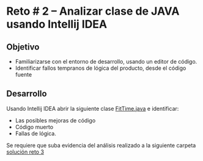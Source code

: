 # Reto # 2 – Analizar clase de JAVA usando Intellij IDEA 

## Objetivo

* Familiarizarse con el entorno de desarrollo, usando un editor de código.
* Identificar fallos tempranos de lógica del producto, desde el código fuente

## Desarrollo

Usando Intellij IDEA abrir la siguiente clase [FitTime.java](./FitTime.java) e identificar:
-	Las posibles mejoras de código
-	Código muerto
-	Fallas de lógica.

Se requiere que suba evidencia del análisis realizado a la siguiente carpeta  [solución reto 3](./Solucion)

